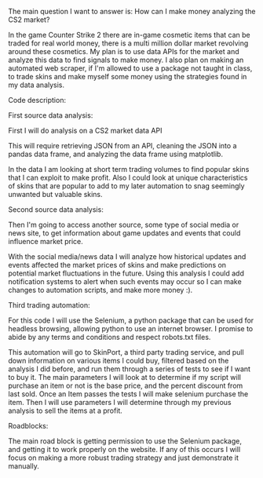 The main question I want to answer is: How can I make money analyzing the CS2 market?

In the game Counter Strike 2 there are in-game cosmetic items that can be traded for real world money, there is a multi million dollar market revolving around these cosmetics. My plan is to use data APIs for the market and analyze this data to find signals to make money. I also plan on making an automated web scraper, if I'm allowed to use a package not taught in class, to trade skins and make myself some money using the strategies found in my data analysis.

Code description:

First source data analysis:

First I will do analysis on a CS2 market data API

This will require retrieving JSON from an API, cleaning the JSON into a pandas data frame, and analyzing the data frame using matplotlib.

In the data I am looking at short term trading volumes to find popular skins that I can exploit to make profit. Also I could look at unique characteristics of skins that are popular to add to my later automation to snag seemingly unwanted but valuable skins.

Second source data analysis:

Then I'm going to access another source, some type of social media or news site, to get information about game updates and events that could influence market price.

With the social media/news data I will analyze how historical updates and events affected the market prices of skins and make predictions on potential market fluctuations in the future. Using this analysis I could add notification systems to alert when such events may occur so I can make changes to automation scripts, and make more money :).

Third trading automation:

For this code I will use the Selenium, a python package that can be used for headless browsing, allowing python to use an internet browser. I promise to abide by any terms and conditions and respect robots.txt files.

This automation will go to SkinPort, a third party trading service, and pull down information on various items I could buy, filtered based on the analysis I did before, and run them through a series of tests to see if I want to buy it. The main parameters I will look at to determine if my script will purchase an item or not is the base price, and the percent discount from last sold. Once an Item passes the tests I will make selenium purchase the item. Then I will use parameters I will determine through my previous analysis to sell the items at a profit.

Roadblocks:

The main road block is getting permission to use the Selenium package, and getting it to work properly on the website. If any of this occurs I will focus on making a more robust trading strategy and just demonstrate it manually.
